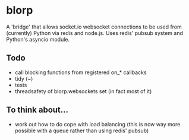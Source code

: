 # blorp
A 'bridge' that allows socket.io websocket connections to be used from (currently) Python via redis and node.js.
Uses redis' pubsub system and Python's asyncio module.

## Todo
- call blocking functions from registered on_* callbacks
- tidy (~)
- tests
- threadsafety of blorp.websockets set (in fact most of it)

## To think about...
- work out how to do cope with load balancing (this is now way more possible with a queue rather than using redis' pubsub)
